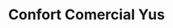 ---
title: "Confort Comercial Yus"
url: /santa-eulalia-del-campo/confort-comercial-yus/
shop: Elektronik
---